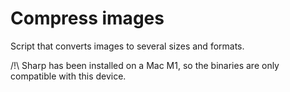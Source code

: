 # Compress images

Script that converts images to several sizes and formats.

/!\ Sharp has been installed on a Mac M1, so the binaries are only compatible with this device.
